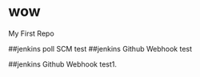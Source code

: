 # wow
My First Repo


##jenkins poll SCM test
##jenkins Github Webhook test

##jenkins Github Webhook test1.

